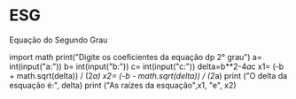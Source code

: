 # ESG
Equação do Segundo Grau

import math 
print("Digite os coeficientes da equação dp 2° grau") 
a= int(input("a:")) 
b= int(input("b:")) 
c= int(input("c:")) 
delta=b**2-4*a*c 
x1= (-b + math.sqrt(delta)) / (2*a) 
x2= (-b - math.sqrt(delta)) / (2*a) 
print ("O delta da esquação é:", delta) 
print ("As raízes da esquação",x1, "e", x2) 
